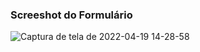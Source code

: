 ### Screeshot do Formulário


![Captura de tela de 2022-04-19 14-28-58](https://user-images.githubusercontent.com/102385238/164066646-8791bc2a-173a-47c9-8e3f-386736489e69.png)
